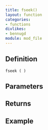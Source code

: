 ```yaml
---
title: fseek()
layout: function
categories:
- functions
divlikes:
- bennugd
module: mod_file
---
```


## Definition

    fseek ( )

## Parameters

## Returns

## Example
